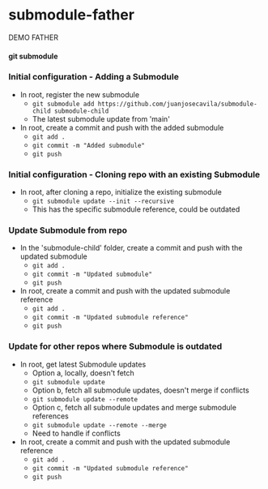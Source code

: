 # submodule-father

DEMO FATHER

#### git submodule ####

### Initial configuration - Adding a Submodule ###
- In root, register the new submodule
    - `git submodule add https://github.com/juanjosecavila/submodule-child submodule-child`
    - The latest submodule update from 'main'
- In root, create a commit and push with the added submodule
    - `git add .`
    - `git commit -m "Added submodule"`
    - `git push`

### Initial configuration - Cloning repo with an existing Submodule ###
- In root, after cloning a repo, initialize the existing submodule
    - `git submodule update --init --recursive`
    - This has the specific submodule reference, could be outdated

### Update Submodule from repo ###
- In the 'submodule-child' folder, create a commit and push with the updated submodule
    - `git add .`
    - `git commit -m "Updated submodule"`
    - `git push`
- In root, create a commit and push with the updated submodule reference
    - `git add .`
    - `git commit -m "Updated submodule reference"`
    - `git push`

### Update for other repos where Submodule is outdated ###
- In root, get latest Submodule updates
    - Option a, locally, doesn't fetch
    - `git submodule update`
    - Option b, fetch all submodule updates, doesn't merge if conflicts
    - `git submodule update --remote`
    - Option c, fetch all submodule updates and merge submodule references
    - `git submodule update --remote --merge`
    - Need to handle if conflicts
- In root, create a commit and push with the updated submodule reference
    - `git add .`
    - `git commit -m "Updated submodule reference"`
    - `git push`
